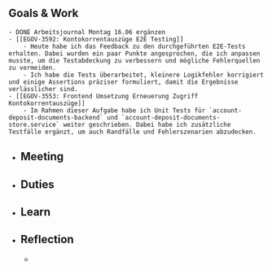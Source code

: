 ## Goals & Work
	- DONE Arbeitsjournal Montag 16.06 ergänzen
	- [[EGOV-3592: Kontokorrentauszüge E2E Testing]]
		- Heute habe ich das Feedback zu den durchgeführten E2E-Tests erhalten. Dabei wurden ein paar Punkte angesprochen, die ich anpassen musste, um die Testabdeckung zu verbessern und mögliche Fehlerquellen zu vermeiden.
		- Ich habe die Tests überarbeitet, kleinere Logikfehler korrigiert und einige Assertions präziser formuliert, damit die Ergebnisse verlässlicher sind.
	- [[EGOV-3553: Frontend Umsetzung Erneuerung Zugriff Kontokorrentauszüge]]
		- Im Rahmen dieser Aufgabe habe ich Unit Tests für `account-deposit-documents-backend` und `account-deposit-documents-store.service` weiter geschrieben. Dabei habe ich zusätzliche Testfälle ergänzt, um auch Randfälle und Fehlerszenarien abzudecken.
- ## Meeting
- ## Duties
- ## Learn
- ## Reflection
	-